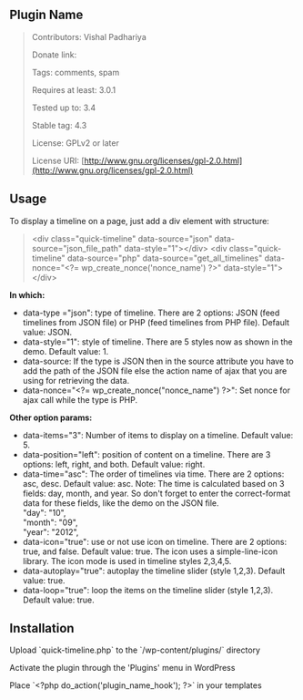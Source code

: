 ## Plugin Name

> Contributors: Vishal Padhariya
> 
> Donate link: 
> 
> 
> Tags: comments, spam
> 
> 
> Requires at least: 3.0.1
> 
> 
> Tested up to: 3.4
> 
> 
> Stable tag: 4.3
> 
> 
> License: GPLv2 or later
> 
> 
> License URI: [http://www.gnu.org/licenses/gpl-2.0.html](http://www.gnu.org/licenses/gpl-2.0.html)

## Usage

To display a timeline on a page, just add a div element with structure:

> \<div class="quick-timeline" data-source="json" data-source="json_file_path" data-style="1">\</div>
> \<div class="quick-timeline" data-source="php"  data-source="get_all_timelines" data-nonce="\<?= wp\_create\_nonce('nonce\_name') ?>" data-style="1">\</div>

**In which:**

*   data-type ="json": type of timeline. There are 2 options: JSON (feed timelines from JSON file) or PHP (feed timelines from PHP file). Default value: JSON.
*   data-style="1": style of timeline. There are 5 styles now as shown in the demo. Default value: 1.
*   data-source: If the type is JSON then in the source attribute you have to add the path of the JSON file else the action name of ajax that you are using for retrieving the data.
*   data-nonce="\<?= wp\_create\_nonce("nonce\_name") ?>": Set nonce for ajax call while the type is PHP.

**Other option params:**

*   data-items="3": Number of items to display on a timeline. Default value: 5.
*   data-position="left": position of content on a timeline. There are 3 options: left, right, and both. Default value: right.
*   data-time="asc": The order of timelines via time. There are 2 options: asc, desc. Default value: asc. Note: The time is calculated based on 3 fields: day, month, and year. So don't forget to enter the correct-format data for these fields, like the demo on the JSON file.  
    "day": "10",  
    "month": "09",  
    "year": "2012",
*   data-icon="true": use or not use icon on timeline. There are 2 options: true, and false. Default value: true. The icon uses a simple-line-icon library. The icon mode is used in timeline styles 2,3,4,5.
*   data-autoplay="true": autoplay the timeline slider (style 1,2,3). Default value: true.
*   data-loop="true": loop the items on the timeline slider (style 1,2,3). Default value: true.

## Installation

Upload \`quick-timeline.php\` to the \`/wp-content/plugins/\` directory

Activate the plugin through the 'Plugins' menu in WordPress

Place \`\<?php do\_action('plugin\_name\_hook'); ?>\` in your templates